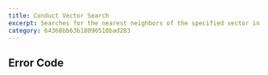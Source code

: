 ```yaml
---
title: Conduct Vector Search
excerpt: Searches for the nearest neighbors of the specified vector in the specified collection.
category: 64368bb63b18090510bad283
---
```


## Error Code
